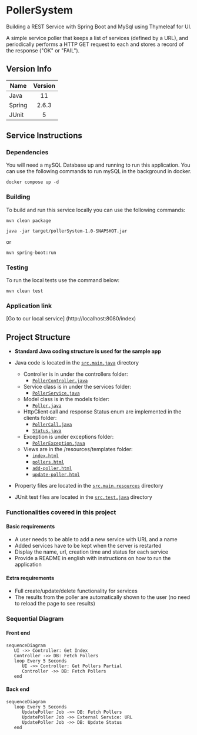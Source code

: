 # PollerSystem
Building a REST Service with Spring Boot and MySql using Thymeleaf for UI.

A simple service poller that keeps a list of
services (defined by a URL), and periodically performs a HTTP GET request
to each and stores a record of the response ("OK" or "FAIL").

## Version Info

| Name        | Version           | 
| ------------- |:-------------:| 
| Java          | 11     | 
| Spring        | 2.6.3          |  
| JUnit         | 5               |

## Service Instructions

### Dependencies
You will need a mySQL Database up and running to run this application.
You can use the following commands to run mySQL in the background in docker.

```
docker compose up -d
```

### Building

To build and run this service locally you can use the following commands:

```
mvn clean package

java -jar target/pollerSystem-1.0-SNAPSHOT.jar
```

or

```
mvn spring-boot:run
```

### Testing

To run the local tests use the command below:

```
mvn clean test
```
### Application link

[Go to our local service] (http://localhost:8080/index)

## Project Structure
* **Standard Java coding structure is used for the sample app**

* Java code is located in the [`src.main.java`](src/main/java/com/kry) directory
    * Controller is in under the controllers folder:
        - [`PollerController.java`](src/main/java/com/kry/controllers/PollerController.java)
    * Service class is in under the services folder:
        - [`PollerService.java`](src/main/java/com/kry/services/PollerService.java)
    * Model class is in the models folder:
        - [`Poller.java`](src/main/java/com/kry/models/Poller.java)
    * HttpClient call and response Status enum are implemented in the clients folder:
        - [`PollerCall.java`](src/main/java/com/kry/clients/PollerCall.java)
        - [`Status.java`](src/main/java/com/kry/clients/Status.java)
    * Exception is under exceptions folder:
        - [`PollerException.java`](src/main/java/com/kry/exceptions/PollerException.java)
    * Views are in the /resources/templates folder:
       - [`index.html`](src/main/resources/templates/index.html)
       - [`pollers.html`](src/main/resources/templates/pollers.html)
       - [`add-poller.html`](src/main/resources/templates/add-poller.html)
       - [`update-poller.html`](src/main/resources/templates/update-poller.html)

* Property files are located in the [`src.main.resources`](src/main/resources) directory
* JUnit test files are located in the [`src.test.java`](src/test/java/com/kry) directory

### Functionalities covered in this project

#### Basic requirements 
  * A user needs to be able to add a new service with URL and a name
  * Added services have to be kept when the server is restarted
  * Display the name, url, creation time and status for each service
  * Provide a README in english with instructions on how to run the
  application

#### Extra requirements
  * Full create/update/delete functionality for services
  * The results from the poller are automatically shown to the user (no
need to reload the page to see results)

### Sequential Diagram

#### Front end
```mermaid
sequenceDiagram
   UI ->> Controller: Get Index
   Controller ->> DB: Fetch Pollers
   loop Every 5 Seconds
      UI ->> Controller: Get Pollers Partial
      Controller ->> DB: Fetch Pollers
   end   
```
#### Back end
```mermaid
sequenceDiagram
   loop Every 5 Seconds
      UpdatePoller Job ->> DB: Fetch Pollers
      UpdatePoller Job ->> External Service: URL
      UpdatePoller Job ->> DB: Update Status
   end   
      
```
